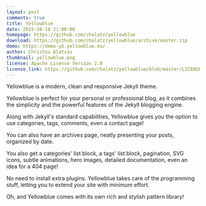 ```yaml
---
layout: post
comments: true
title: Yellowblue
date: 2015-10-18 21:00:00
homepage: https://github.com/chalatz/yellowblue
download: https://github.com/chalatz/yellowblue/archive/master.zip
demo: https://demo-yb.yellowblue.eu/
author: Christos Alatzas
thumbnail: yellowblue.png
license: Apache License Version 2.0
license_link: https://github.com/chalatz/yellowblue/blob/master/LICENSE
---
```


Yellowblue is a modern, clean and responsive Jekyll theme.

Yellowblue is perfect for your personal or professional blog, as it combines the simplicity and the powerful features of the Jekyll blogging engine.

Along with Jekyll's standard capabilities, Yellowblue gives you the option to use categories, tags, comments, even a contact page!

You can also have an archives page, neatly presenting your posts, organized by date.

You also get a categories' list block, a tags' list block, pagination, SVG icons, subtle animations, hero images, detailed documentation, even an idea for a 404 page!

No need to install extra plugins. Yellowblue takes care of the programming stuff, letting you to extend your site with minimum effort.

Oh, and Yellowblue comes with its own rich and stylish pattern library!
